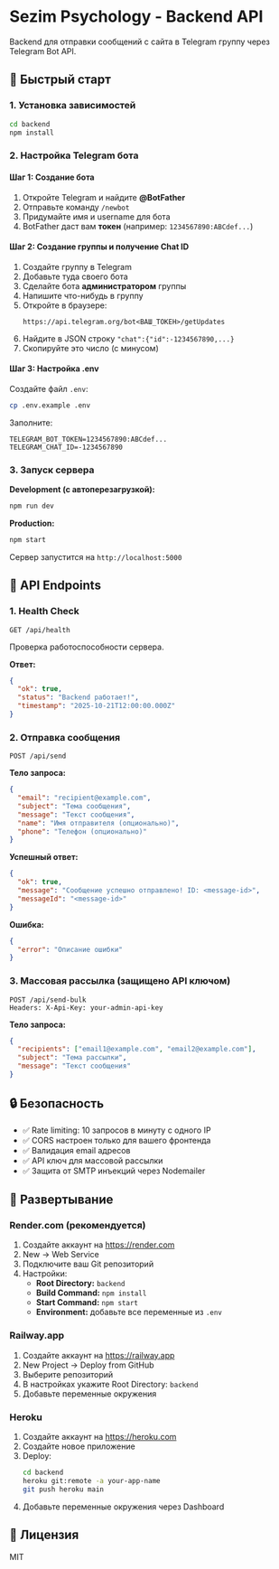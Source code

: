 # Sezim Psychology - Backend API

Backend для отправки сообщений с сайта в Telegram группу через Telegram Bot API.

## 🚀 Быстрый старт

### 1. Установка зависимостей

```bash
cd backend
npm install
```

### 2. Настройка Telegram бота

#### Шаг 1: Создание бота
1. Откройте Telegram и найдите **@BotFather**
2. Отправьте команду `/newbot`
3. Придумайте имя и username для бота
4. BotFather даст вам **токен** (например: `1234567890:ABCdef...`)

#### Шаг 2: Создание группы и получение Chat ID
1. Создайте группу в Telegram
2. Добавьте туда своего бота
3. Сделайте бота **администратором** группы
4. Напишите что-нибудь в группу
5. Откройте в браузере:
   ```
   https://api.telegram.org/bot<ВАШ_ТОКЕН>/getUpdates
   ```
6. Найдите в JSON строку `"chat":{"id":-1234567890,...}`
7. Скопируйте это число (с минусом)

#### Шаг 3: Настройка .env

Создайте файл `.env`:

```bash
cp .env.example .env
```

Заполните:
```
TELEGRAM_BOT_TOKEN=1234567890:ABCdef...
TELEGRAM_CHAT_ID=-1234567890
```

### 3. Запуск сервера

**Development (с автоперезагрузкой):**
```bash
npm run dev
```

**Production:**
```bash
npm start
```

Сервер запустится на `http://localhost:5000`

## 📡 API Endpoints

### 1. Health Check
```
GET /api/health
```

Проверка работоспособности сервера.

**Ответ:**
```json
{
  "ok": true,
  "status": "Backend работает!",
  "timestamp": "2025-10-21T12:00:00.000Z"
}
```

### 2. Отправка сообщения
```
POST /api/send
```

**Тело запроса:**
```json
{
  "email": "recipient@example.com",
  "subject": "Тема сообщения",
  "message": "Текст сообщения",
  "name": "Имя отправителя (опционально)",
  "phone": "Телефон (опционально)"
}
```

**Успешный ответ:**
```json
{
  "ok": true,
  "message": "Сообщение успешно отправлено! ID: <message-id>",
  "messageId": "<message-id>"
}
```

**Ошибка:**
```json
{
  "error": "Описание ошибки"
}
```

### 3. Массовая рассылка (защищено API ключом)
```
POST /api/send-bulk
Headers: X-Api-Key: your-admin-api-key
```

**Тело запроса:**
```json
{
  "recipients": ["email1@example.com", "email2@example.com"],
  "subject": "Тема рассылки",
  "message": "Текст сообщения"
}
```

## 🔒 Безопасность

- ✅ Rate limiting: 10 запросов в минуту с одного IP
- ✅ CORS настроен только для вашего фронтенда
- ✅ Валидация email адресов
- ✅ API ключ для массовой рассылки
- ✅ Защита от SMTP инъекций через Nodemailer

## 🚀 Развертывание

### Render.com (рекомендуется)

1. Создайте аккаунт на https://render.com
2. New → Web Service
3. Подключите ваш Git репозиторий
4. Настройки:
   - **Root Directory:** `backend`
   - **Build Command:** `npm install`
   - **Start Command:** `npm start`
   - **Environment:** добавьте все переменные из `.env`

### Railway.app

1. Создайте аккаунт на https://railway.app
2. New Project → Deploy from GitHub
3. Выберите репозиторий
4. В настройках укажите Root Directory: `backend`
5. Добавьте переменные окружения

### Heroku

1. Создайте аккаунт на https://heroku.com
2. Создайте новое приложение
3. Deploy:
   ```bash
   cd backend
   heroku git:remote -a your-app-name
   git push heroku main
   ```
4. Добавьте переменные окружения через Dashboard

## 📝 Лицензия

MIT

